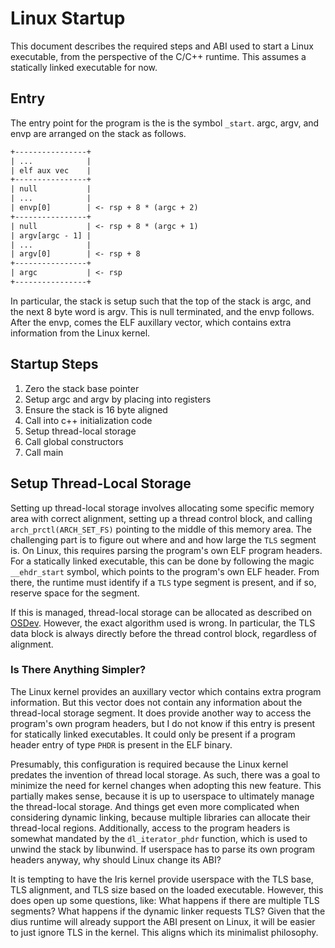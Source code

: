 # Linux Startup

This document describes the required steps and ABI used to start a Linux executable, from the perspective of the C/C++
runtime. This assumes a statically linked executable for now.

## Entry

The entry point for the program is the is the symbol `_start`. argc, argv, and envp are arranged on the stack as
follows.

```txt
+----------------+
| ...            |
| elf aux vec    |
+----------------+
| null           |
| ...            |
| envp[0]        | <- rsp + 8 * (argc + 2)
+----------------+
| null           | <- rsp + 8 * (argc + 1)
| argv[argc - 1] |
| ...            |
| argv[0]        | <- rsp + 8
+----------------+
| argc           | <- rsp
+----------------+
```

In particular, the stack is setup such that the top of the stack is argc, and the next 8 byte word is argv. This is null
terminated, and the envp follows. After the envp, comes the ELF auxillary vector, which contains extra information from
the Linux kernel.

## Startup Steps

1. Zero the stack base pointer
2. Setup argc and argv by placing into registers
3. Ensure the stack is 16 byte aligned
4. Call into c++ initialization code
5. Setup thread-local storage
6. Call global constructors
7. Call main

## Setup Thread-Local Storage

Setting up thread-local storage involves allocating some specific memory area with correct alignment, setting up a
thread control block, and calling `arch_prctl(ARCH_SET_FS)` pointing to the middle of this memory area. The challenging
part is to figure out where and and how large the `TLS` segment is. On Linux, this requires parsing the program's own
ELF program headers. For a statically linked executable, this can be done by following the magic `__ehdr_start` symbol,
which points to the program's own ELF header. From there, the runtime must identify if a `TLS` type segment is present,
and if so, reserve space for the segment.

If this is managed, thread-local storage can be allocated as described on
[OSDev](https://wiki.osdev.org/Thread_Local_Storage). However, the exact algorithm used is wrong. In particular, the TLS
data block is always directly before the thread control block, regardless of alignment.

### Is There Anything Simpler?

The Linux kernel provides an auxillary vector which contains extra program information. But this vector does not contain
any information about the thread-local storage segment. It does provide another way to access the program's own program
headers, but I do not know if this entry is present for statically linked executables. It could only be present if a
program header entry of type `PHDR` is present in the ELF binary.

Presumably, this configuration is required because the Linux kernel predates the invention of thread local storage. As
such, there was a goal to minimize the need for kernel changes when adopting this new feature. This partially makes
sense, because it is up to userspace to ultimately manage the thread-local storage. And things get even more complicated
when considering dynamic linking, because multiple libraries can allocate their thread-local regions. Additionally,
access to the program headers is somewhat mandated by the `dl_iterator_phdr` function, which is used to unwind the stack
by libunwind. If userspace has to parse its own program headers anyway, why should Linux change its ABI?

It is tempting to have the Iris kernel provide userspace with the TLS base, TLS alignment, and TLS size based on the
loaded executable. However, this does open up some questions, like: What happens if there are multiple TLS segments?
What happens if the dynamic linker requests TLS? Given that the dius runtime will already support the ABI present on
Linux, it will be easier to just ignore TLS in the kernel. This aligns which its minimalist philosophy.
